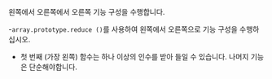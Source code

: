 왼쪽에서 오른쪽에서 오른쪽 기능 구성을 수행합니다.

-`array.prototype.reduce ()`를 사용하여 왼쪽에서 오른쪽으로 기능 구성을 수행하십시오.
- 첫 번째 (가장 왼쪽) 함수는 하나 이상의 인수를 받아 들일 수 있습니다. 나머지 기능은 단순해야합니다.